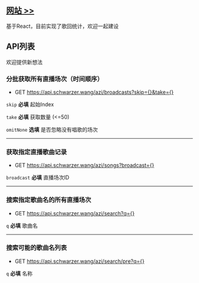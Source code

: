 ## [网站 >>](https://阿梓.我爱你)

基于React，目前实现了歌回统计，欢迎一起建设

## API列表
欢迎提供新想法

### 分批获取所有直播场次（时间顺序）
- GET https://api.schwarzer.wang/azi/broadcasts?skip={}&take={}

`skip` **必填** 起始Index

`take` **必填** 获取数量 (<=50)

`omitNone` **选填** 是否忽略没有唱歌的场次

--------
### 获取指定直播歌曲记录
- GET https://api.schwarzer.wang/azi/songs?broadcast={}

`broadcast` **必填** 直播场次ID

--------
### 搜索指定歌曲名的所有直播场次
- GET https://api.schwarzer.wang/azi/search?q={} 

`q` **必填** 歌曲名

---

### 搜索可能的歌曲名列表

- GET https://api.schwarzer.wang/azi/search/pre?q={} 

`q` **必填** 名称
